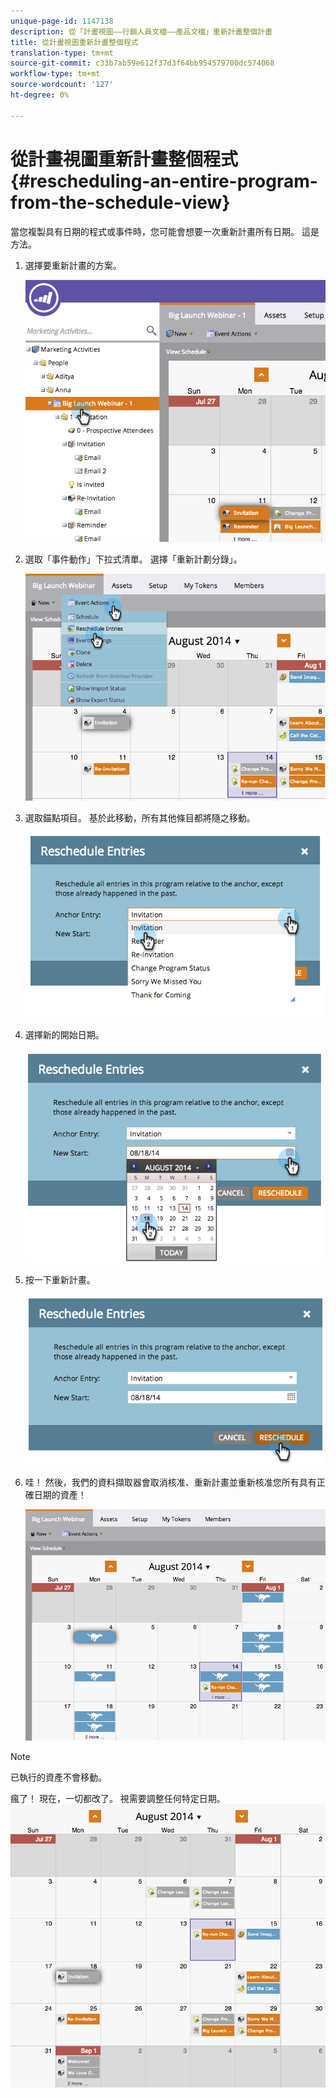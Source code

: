 ```yaml
---
unique-page-id: 1147138
description: 從「計畫視圖——行銷人員文檔——產品文檔」重新計畫整個計畫
title: 從計畫視圖重新計畫整個程式
translation-type: tm+mt
source-git-commit: c33b7ab59e612f37d3f64bb954579700dc574068
workflow-type: tm+mt
source-wordcount: '127'
ht-degree: 0%

---
```



# 從計畫視圖重新計畫整個程式 {#rescheduling-an-entire-program-from-the-schedule-view}

當您複製具有日期的程式或事件時，您可能會想要一次重新計畫所有日期。 這是方法。

1. 選擇要重新計畫的方案。

   ![](assets/image2014-9-23-15-3a15-3a18.png)

1. 選取「事件動作」下拉式清單。 選擇「重新計劃分錄」。

   ![](assets/image2014-9-23-15-3a15-3a53.png)

1. 選取錨點項目。 基於此移動，所有其他條目都將隨之移動。

   ![](assets/image2014-9-23-15-3a18-3a23.png)

1. 選擇新的開始日期。

   ![](assets/image2014-9-23-15-3a18-3a37.png)

1. 按一下重新計畫。

   ![](assets/image2014-9-23-15-3a18-3a54.png)

1. 哇！ 然後，我們的資料擷取器會取消核准、重新計畫並重新核准您所有具有正確日期的資產！

   ![](assets/image2014-9-23-15-3a19-3a1.png)

>[!NOTE]
>
>已執行的資產不會移動。

瘋了！ 現在，一切都改了。 視需要調整任何特定日期。    ![](assets/image2014-9-23-15-3a19-3a58.png)

